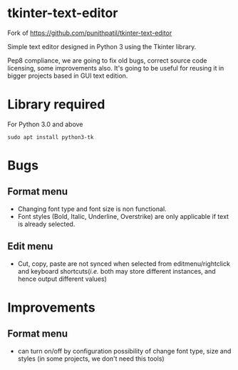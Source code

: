 # tkinter-text-editor
Fork of https://github.com/punithpatil/tkinter-text-editor

Simple text editor designed in Python 3 using the Tkinter library.

Pep8 compliance, we are going to fix old bugs, correct source code licensing, some improvements also. It's going to be useful for reusing it in bigger projects based in GUI text edition.

# Library required
For Python 3.0 and above

`sudo apt install python3-tk`

# Bugs
Format menu
-----------
+ Changing font type and font size is non functional.
+ Font styles (Bold, Italic, Underline, Overstrike) are only applicable if text is already selected.

Edit menu
---------
+ Cut, copy, paste are not synced when selected from editmenu/rightclick and keyboard shortcuts(*i.e.* both may store different instances, and hence output different values)

# Improvements
Format menu
----------
+ can turn on/off by configuration possibility of change font type, size and styles (in some projects, we don't need this tools)